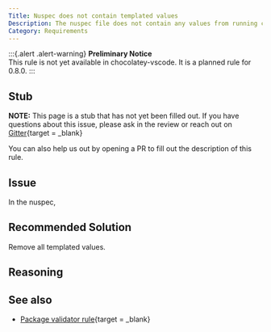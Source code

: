 ```yaml
---
Title: Nuspec does not contain templated values
Description: The nuspec file does not contain any values from running choco new.
Category: Requirements
---
```


:::{.alert .alert-warning}
**Preliminary Notice**  
This rule is not yet available in chocolatey-vscode.
It is a planned rule for 0.8.0.
:::

## Stub

**NOTE:** This page is a stub that has not yet been filled out. If you have questions about this issue,
please ask in the review or reach out on [Gitter](https://gitter.im/chocolatey/chocolatey.org){target = _blank}

You can also help us out by opening a PR to fill out the description of this rule.

## Issue

In the nuspec,

## Recommended Solution

Remove all templated values.

## Reasoning

## See also

- [Package validator rule](https://github.com/chocolatey/package-validator/wiki/NuspecDoesNotContainTemplatedValues){target = _blank}